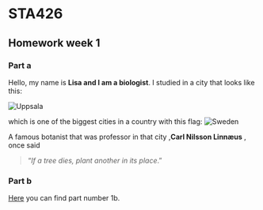 # STA426
## Homework week 1 
### Part a
Hello, my name is **Lisa and I am a biologist**. I studied in a city that looks like this:

![Uppsala](https://www.svenskbyggtidning.se/wp-content/uploads/sites/2/2017/08/magasinering-uppsala-11.jpg)

which is one of the biggest cities in a country with this flag:
![Sweden](https://flagman.ie/flags/wp-content/uploads/2015/11/Sweden-Flag-600x360.png)

A famous botanist that was professor in that city ,**Carl Nilsson Linnæus** , once said
>“_If a tree dies, plant another in its place_.”

### Part b

[Here](https://rpubs.com/licrone/817919) you can find part number 1b.

